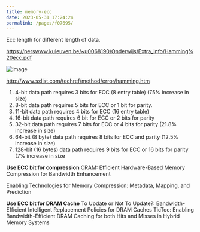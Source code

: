 ```yaml
---
title: memory-ecc
date: 2023-05-31 17:24:24
permalink: /pages/f07695/
---
```


Ecc length for different length of data.

https://perswww.kuleuven.be/~u0068190/Onderwijs/Extra_info/Hamming%20ecc.pdf

![image](https://github.com/hitqshao/qishao-notes/assets/23403286/51db258b-15e6-4d2c-8263-ffe976ba694c)

http://www.sxlist.com/techref/method/error/hamming.htm

1. 4-bit data path requires 3 bits for ECC (8 entry table) (75% increase in size)
2. 8-bit data path requires 5 bits for ECC or 1 bit for parity.
3. 11-bit data path requires 4 bits for ECC (16 entry table)
4. 16-bit data path requires 6 bit for ECC or 2 bits for parity
5. 32-bit data path requires 7 bits for ECC or 4 bits for parity (21.8% increase in size)
6. 64-bit (8 byte) data path requires 8 bits for ECC and parity (12.5% increase in size)
7. 128-bit (16 bytes) data path requires 9 bits for ECC or 16 bits for parity (7% increase in size

**Use ECC bit for compression**
CRAM: Efficient Hardware-Based Memory Compression for Bandwidth Enhancement

Enabling Technologies for Memory Compression: Metadata, Mapping, and Prediction

**Use ECC bit for DRAM Cache**
To Update or Not To Update?: Bandwidth-Efficient Intelligent Replacement Policies for DRAM Caches
TicToc: Enabling Bandwidth-Efficient DRAM Caching for both Hits and Misses in Hybrid Memory Systems
